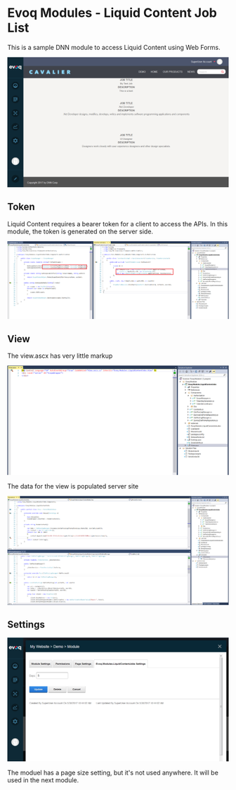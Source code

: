# Evoq Modules - Liquid Content Job List

This is a sample DNN module to access Liquid Content using Web Forms.

![Screenshot1](images/screenshot1.png)

## Token
Liquid Content requires a bearer token for a client to access the APIs. In this module, the token is generated on the server side.

![Screenshot5](images/screenshot5.png)

## View
The view.ascx has very little markup

![Screenshot3](images/screenshot3.png)

The data for the view is populated server site

![Screenshot4](images/screenshot4.png)

## Settings

![Screenshot2](images/screenshot2.png)

The moduel has a page size setting, but it's not used anywhere. It will be used in the next module.
